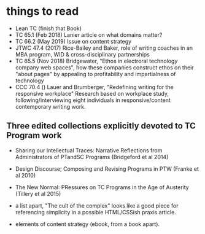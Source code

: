 # things to read

- Lean TC (finish that Book)
- TC 65.1 (Feb 2018) Lanier article on what domains matter?
- TC 66.2 (May 2019) Issue on content strategy
- JTWC 47.4 (2017) Rice-Bailey and Baker, role of writing coaches in an MBA program, WID & cross-disciplinary partnerships
- TC 65.5 (Nov 2018) Bridgewater, "Ethos in electroral technology company web spaces", how these companies construct ethos on their "about pages" by appealing to profitability and impartialness of technology
- CCC 70.4 () Lauer and Brumberger, "Redefining writing for the responsive workplace" Research based on workplace study, following/interviewing eight individuals in responsive/content contemporary writing work.

## Three edited collections explicitly devoted to TC Program work

- Sharing our Intellectual Traces: Narrative Reflections from Administrators of PTandSC Programs (Bridgeford et al 2014)
- Design Discourse; Composing and Revising Programs in PTW (Franke et al 2010)
- The New Normal: PRessures on TC Programs in the Age of Austerity (Tillery et al 2015)


- a list apart, "The cult of the complex" looks like a good piece for referencing simplicity in a possible HTML/CSSish praxis article.
- elements of content strategy (ebook, from a book apart).
